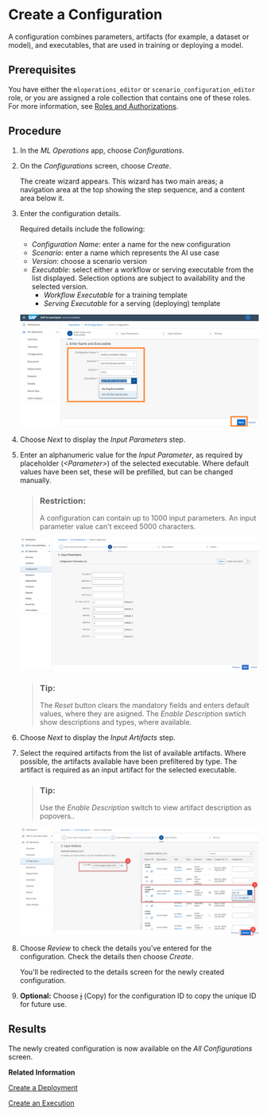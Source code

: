 <!-- loio03bdcc7fbb0b4e67a7d946692f0fd857 -->

<link rel="stylesheet" type="text/css" href="css/sap-icons.css"/>

# Create a Configuration

A configuration combines parameters, artifacts \(for example, a dataset or model\), and executables, that are used in training or deploying a model.



<a name="loio03bdcc7fbb0b4e67a7d946692f0fd857__prereq_adf_vpm_1yb"/>

## Prerequisites

You have either the `mloperations_editor` or `scenario_configuration_editor` role, or you are assigned a role collection that contains one of these roles. For more information, see [Roles and Authorizations](https://help.sap.com/docs/ai-launchpad/sap-ai-launchpad/roles-and-authorizations).



<a name="loio03bdcc7fbb0b4e67a7d946692f0fd857__steps_ypm_vpm_1yb"/>

## Procedure

1.  In the *ML Operations* app, choose *Configurations*.

2.  On the *Configurations* screen, choose *Create*.

    The create wizard appears. This wizard has two main areas; a navigation area at the top showing the step sequence, and a content area below it.

3.  Enter the configuration details.

    Required details include the following:

    -   *Configuration Name*: enter a name for the new configuration
    -   *Scenario*: enter a name which represents the AI use case
    -   *Version*: choose a scenario version
    -   *Executable*: select either a workflow or serving executable from the list displayed. Selection options are subject to availability and the selected version.
        -   *Workflow Executable* for a training template
        -   *Serving Executable* for a serving \(deploying\) template


    ![](images/Example_Producer_Deployment_3_d766823.png)

4.  Choose *Next* to display the *Input Parameters* step.

5.  Enter an alphanumeric value for the *Input Parameter*, as required by placeholder \(*<Parameter\>*\) of the selected executable. Where default values have been set, these will be prefilled, but can be changed manually.

    > ### Restriction:  
    > A configuration can contain up to 1000 input parameters. An input parameter value can't exceed 5000 characters.

    ![](images/Image_AI_Launchpad_CC_3_bd68061.png)

    > ### Tip:  
    > The *Reset* button clears the mandatory fields and enters default values, where they are asigned. The *Enable Description* swtich show descriptions and types, where available.

6.  Choose *Next* to display the *Input Artifacts* step.

7.  Select the required artifacts from the list of available artifacts. Where possible, the artifacts available have been prefiltered by type. The artifact is required as an input artifact for the selected executable.

    > ### Tip:  
    > Use the *Enable Description* switch to view artifact description as popovers..

    ![](images/create-a-configuration_2565523.png)

8.  Choose *Review* to check the details you've entered for the configuration. Check the details then choose *Create*.

    You'll be redirected to the details screen for the newly created configuration.

9.  **Optional:** Choose <span class="SAP-icons-V5"></span> \(Copy\) for the configuration ID to copy the unique ID for future use.




<a name="loio03bdcc7fbb0b4e67a7d946692f0fd857__result_ozt_vpm_1yb"/>

## Results

The newly created configuration is now available on the *All Configurations* screen.

**Related Information**  


[Create a Deployment](create-a-deployment-33b34e9.md "You create a deployment to run a model for serving purposes.")

[Create an Execution](create-an-execution-6c90fc7.md "")

